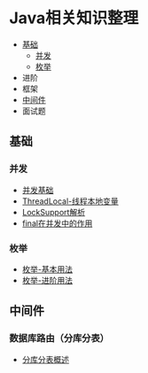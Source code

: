 # Java相关知识整理 #
- [基础](#基础)
 	- [并发](#并发)
 	- [枚举](#枚举)
- 进阶
- 框架
- [中间件](#中间件)
- 面试题


## 基础

### 并发
* [并发基础](basic/concurrent/并发基础.md)
* [ThreadLocal-线程本地变量](basic/concurrent/ThreadLocal-线程本地变量.md)
* [LockSupport解析](basic/concurrent/LockSupport解析.md)
* [final在并发中的作用](basic/concurrent/final在并发中的作用.md)

### 枚举
* [枚举-基本用法](basic/enum/枚举-基本用法.md)
* [枚举-进阶用法](basic/enum/枚举-进阶用法.md)

## 中间件

### 数据库路由（分库分表）
* [分库分表概述](middleware/sharding/分库分表概述.md)